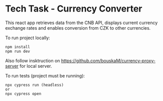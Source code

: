 # Tech Task - Currency Converter
This react app retrieves data from the CNB API, displays current currency exchange rates and enables conversion from CZK to other currencies.

To run project locally:
```
npm install
npm run dev
```
Also follow insktruction on https://github.com/bouskaM/currency-proxy-server for local server.

To run tests (project must be running):
``` 
npx cypress run (headless)
or
npx cypress open
```